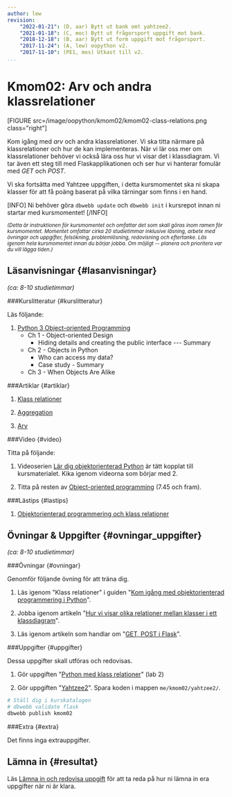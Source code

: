 ```yaml
---
author: lew
revision:
    "2022-01-21": (D, aar) Bytt ut bank omt yahtzee2.
    "2021-01-18": (C, moc) Bytt ut frågorsport uppgift mot bank.
    "2018-12-18": (B, aar) Bytt ut form uppgift mot frågorsport.
    "2017-11-24": (A, lew) oopython v2.
    "2017-11-10": (PE1, mos) Utkast till v2.
...
```

Kmom02: Arv och andra klassrelationer
====================================

[FIGURE src=/image/oopython/kmom02/kmom02-class-relations.png class="right"]

Kom igång med _arv_ och andra klassrelationer. Vi ska titta närmare på klassrelationer och hur de kan implementeras. När vi lär oss mer om klassrelationer behöver vi också lära oss hur vi visar det i klassdiagram. Vi tar även ett steg till med Flaskapplikationen och ser hur vi hanterar fomulär med _GET_ och _POST_.

Vi ska fortsätta med Yahtzee uppgiften, i detta kursmomentet ska ni skapa klasser för att få poäng baserat på vilka tärningar som finns i en hand.

<!--more-->

[INFO]
Ni behöver göra `dbwebb update` och `dbwebb init` i kursrepot innan ni startar med kursmomentet!
[/INFO]

<!-- Flytta nedan text till eget dokument/vy/block -->

<small>*(Detta är instruktionen för kursmomentet och omfattar det som skall göras inom ramen för kursmomentet. Momentet omfattar cirka 20 studietimmar inklusive läsning, arbete med övningar och uppgifter, felsökning, problemlösning, redovisning och eftertanke. Läs igenom hela kursmomentet innan du börjar jobba. Om möjligt -- planera och prioritera var du vill lägga tiden.)*</small>



Läsanvisningar  {#lasanvisningar}
---------------------------------

*(ca: 8-10 studietimmar)*


###Kurslitteratur  {#kurslitteratur}

Läs följande:

1. [Python 3 Object-oriented Programming](kunskap/boken-python3-object-oriented-programming)  
    * Ch 1 - Object-oriented Design
        - Hiding details and creating the public interface --- Summary
    * Ch 2 - Objects in Python
        - Who can access my data?
        - Case study - Summary
    * Ch 3 - When Objects Are Alike  



###Artiklar {#artiklar}

1. [Klass relationer](https://atomicobject.com/resources/oo-programming/oo-class-relationships)

1. [Aggregation](https://atomicobject.com/resources/oo-programming/object-oriented-aggregation)

1. [Arv](https://atomicobject.com/resources/oo-programming/object-oriented-interitance.)



###Video  {#video}

Titta på följande:  

1. Videoserien [Lär dig objektorienterad Python](https://www.youtube.com/playlist?list=PLKtP9l5q3ce8cmKXE9Gw1Ra0GaYufGbN7) är tätt kopplat till kursmaterialet. Kika igenom videorna som börjar med 2.

1. Titta på resten av [Object-oriented programming](https://www.youtube.com/watch?v=lbXsrHGhBAU) (7.45 och fram).  


###Lästips {#lastips}

1. [Objektorienterad programmering och klass relationer](https://python-textbok.readthedocs.io/en/1.0/Object_Oriented_Programming.html)



Övningar & Uppgifter  {#ovningar_uppgifter}
-------------------------------------------

*(ca: 8-10 studietimmar)*



###Övningar {#ovningar}

Genomför följande övning för att träna dig.

1. Läs igenom "Klass relationer" i guiden "[Kom igång med objektorienterad programmering i Python](guide/kom-igang-med-objektorienterad-programmering-i-python)".

1. Jobba igenom artikeln "[Hur vi visar olika relationer mellan klasser i ett klassdiagram](kunskap/relationer_klassdiagram)".

1. Läs igenom artikeln som handlar om "[GET, POST i Flask](kunskap/flask-get-post)".



###Uppgifter {#uppgifter}

Dessa uppgifter skall utföras och redovisas.

1. Gör uppgiften "[Python med klass relationer](uppgift/python-med-klass-relationer)" (lab 2)

1. Gör uppgiften "[Yahtzee2](uppgift/yahtzee2)". Spara koden i mappen `me/kmom02/yahtzee2/`.

<!-- 1. Gör uppgiften "[Bank med Flask](uppgift/bank_med_flask)". Spara koden i mappen `me/kmom02/bank/`. -->
<!-- 1. Gör uppgiften "[Frågesport med Flask](uppgift/fragesport_med_flask)". Spara koden i mappen `me/kmom02/bank/`. -->
<!-- 1. Gör uppgiften "[Skapa former](uppgift/skapa-former)". Spara koden i mappen `me/flask/`. -->


```bash
# Ställ dig i kurskatalogen
# dbwebb validate flask
dbwebb publish kmom02
```



###Extra {#extra}

Det finns inga extrauppgifter.


Lämna in  {#resultat}
-----------------------------------------------

Läs [Lämna in och redovisa uppgift](./../redovisa) för att ta reda på hur ni lämna in era uppgifter när ni är klara.

